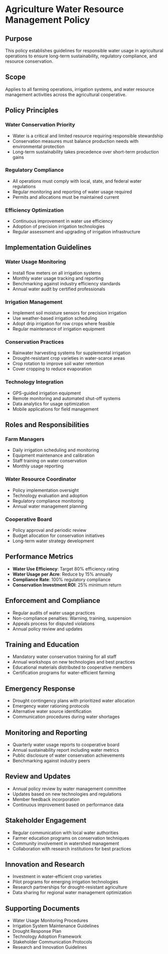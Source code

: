 # Agriculture Water Resource Management Policy

## Purpose
This policy establishes guidelines for responsible water usage in agricultural operations to ensure long-term sustainability, regulatory compliance, and resource conservation.

## Scope
Applies to all farming operations, irrigation systems, and water resource management activities across the agricultural cooperative.

## Policy Principles

### **Water Conservation Priority**
- Water is a critical and limited resource requiring responsible stewardship
- Conservation measures must balance production needs with environmental protection
- Long-term sustainability takes precedence over short-term production gains

### **Regulatory Compliance**
- All operations must comply with local, state, and federal water regulations
- Regular monitoring and reporting of water usage required
- Permits and allocations must be maintained current

### **Efficiency Optimization**
- Continuous improvement in water use efficiency
- Adoption of precision irrigation technologies
- Regular assessment and upgrading of irrigation infrastructure

## Implementation Guidelines

### **Water Usage Monitoring**
- Install flow meters on all irrigation systems
- Monthly water usage tracking and reporting
- Benchmarking against industry efficiency standards
- Annual water audit by certified professionals

### **Irrigation Management**
- Implement soil moisture sensors for precision irrigation
- Use weather-based irrigation scheduling
- Adopt drip irrigation for row crops where feasible
- Regular maintenance of irrigation equipment

### **Conservation Practices**
- Rainwater harvesting systems for supplemental irrigation
- Drought-resistant crop varieties in water-scarce areas
- Crop rotation to improve soil water retention
- Cover cropping to reduce evaporation

### **Technology Integration**
- GPS-guided irrigation equipment
- Remote monitoring and automated shut-off systems
- Data analytics for usage optimization
- Mobile applications for field management

## Roles and Responsibilities

### **Farm Managers**
- Daily irrigation scheduling and monitoring
- Equipment maintenance and calibration
- Staff training on water conservation
- Monthly usage reporting

### **Water Resource Coordinator**
- Policy implementation oversight
- Technology evaluation and adoption
- Regulatory compliance monitoring
- Annual water management planning

### **Cooperative Board**
- Policy approval and periodic review
- Budget allocation for conservation initiatives
- Long-term water strategy development

## Performance Metrics
- **Water Use Efficiency**: Target 80% efficiency rating
- **Water Usage per Acre**: Reduce by 15% annually
- **Compliance Rate**: 100% regulatory compliance
- **Conservation Investment ROI**: 25% minimum return

## Enforcement and Compliance
- Regular audits of water usage practices
- Non-compliance penalties: Warning, training, suspension
- Appeals process for disputed violations
- Annual policy review and updates

## Training and Education
- Mandatory water conservation training for all staff
- Annual workshops on new technologies and best practices
- Educational materials distributed to cooperative members
- Certification programs for water-efficient farming

## Emergency Response
- Drought contingency plans with prioritized water allocation
- Emergency water rationing protocols
- Alternative water source identification
- Communication procedures during water shortages

## Monitoring and Reporting
- Quarterly water usage reports to cooperative board
- Annual sustainability report including water metrics
- Public disclosure of water conservation achievements
- Benchmarking against industry peers

## Review and Updates
- Annual policy review by water management committee
- Updates based on new technologies and regulations
- Member feedback incorporation
- Continuous improvement based on performance data

## Stakeholder Engagement
- Regular communication with local water authorities
- Farmer education programs on conservation techniques
- Community involvement in watershed management
- Collaboration with research institutions for best practices

## Innovation and Research
- Investment in water-efficient crop varieties
- Pilot programs for emerging irrigation technologies
- Research partnerships for drought-resistant agriculture
- Data sharing for regional water management optimization

## Supporting Documents
- Water Usage Monitoring Procedures
- Irrigation System Maintenance Guidelines
- Drought Response Plan
- Technology Adoption Framework
- Stakeholder Communication Protocols
- Research and Innovation Guidelines
